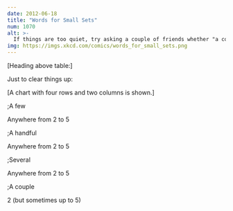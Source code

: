 ```yaml
---
date: 2012-06-18
title: "Words for Small Sets"
num: 1070
alt: >-
  If things are too quiet, try asking a couple of friends whether "a couple" should always mean "two". As with the question of how many spaces should go after a period, it can turn acrimonious surprisingly fast unless all three of them agree.
img: https://imgs.xkcd.com/comics/words_for_small_sets.png
---
```

[Heading above table:]

Just to clear things up:

[A chart with four rows and two columns is shown.]

;A few

Anywhere from 2 to 5

;A handful

Anywhere from 2 to 5

;Several

Anywhere from 2 to 5

;A couple

2 (but sometimes up to 5)